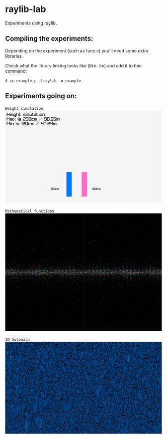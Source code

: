 # raylib-lab
Experiments using raylib.

## Compiling the experiments:
Depending on the experiment (such as func.c) you'll need some extra libraries.

Check what the library linking looks like (like -lm) and add it to this command:
```
$ cc example.c -lraylib -o example
```

## Experiments going on:
`Height simulation`
![](./showcase/height.gif)

`Mathematical functions`
![](./showcase/func.gif)

`1D Automata`
![](./showcase/uni-automata.gif)

